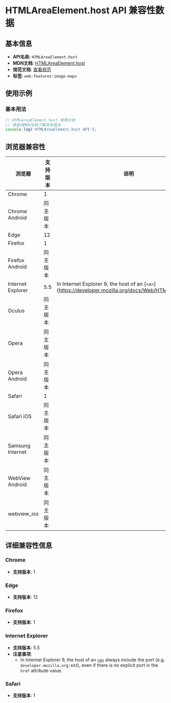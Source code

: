 # HTMLAreaElement.host API 兼容性数据

## 基本信息

- **API名称**: `HTMLAreaElement.host`
- **MDN文档**: [HTMLAreaElement.host](https://developer.mozilla.org/docs/Web/API/HTMLAreaElement/host)
- **规范文档**: [查看规范](https://html.spec.whatwg.org/multipage/links.html#dom-hyperlink-host-dev)
- **标签**: `web-features:image-maps`

## 使用示例

### 基本用法

```javascript
// HTMLAreaElement.host 使用示例
// 请查阅MDN文档了解具体用法
console.log('HTMLAreaElement.host API');
```

## 浏览器兼容性

| 浏览器 | 支持版本 | 说明 |
|--------|----------|------|
| Chrome | 1 |  |
| Chrome Android | 同主版本 |  |
| Edge | 12 |  |
| Firefox | 1 |  |
| Firefox Android | 同主版本 |  |
| Internet Explorer | 5.5 | In Internet Explorer 9, the host of an [`<a>`](https://developer.mozilla.org/docs/Web/HTML/Reference... |
| Oculus | 同主版本 |  |
| Opera | 同主版本 |  |
| Opera Android | 同主版本 |  |
| Safari | 1 |  |
| Safari iOS | 同主版本 |  |
| Samsung Internet | 同主版本 |  |
| WebView Android | 同主版本 |  |
| webview_ios | 同主版本 |  |

## 详细兼容性信息

### Chrome

- **支持版本**: 1

### Edge

- **支持版本**: 12

### Firefox

- **支持版本**: 1

### Internet Explorer

- **支持版本**: 5.5
- **注意事项**:
  - In Internet Explorer 9, the host of an [`<a>`](https://developer.mozilla.org/docs/Web/HTML/Reference/Elements/a) always include the port (e.g. `developer.mozilla.org:443`), even if there is no explicit port in the `href` attribute value.

### Safari

- **支持版本**: 1

